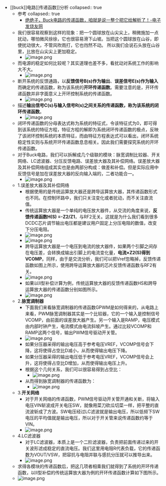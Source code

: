 - [[buck]]电路[[传递函数]]分析
  collapsed:: true
	- 参考
	  collapsed:: true
		- [绝绝子，Buck电路的传递函数，咱就是说一整个把它给解析了！-电子发烧友网](https://www.elecfans.com/d/2350091.html)
	- 我们很容易观察到这样的现象：把一个圆球放在山尖尖上，稍微施加一点扰动，哪怕微风徐徐，它也很容易滑下山坡。当把这个圆球放在山谷，即使扰动很大，不管风吹雨打，它也岿然不动。 所以我们会说石头放在山谷里，比放在山尖尖上更加稳定。
		- ![image.png](../assets/image_1734960037241_0.png)
	- 而电源的稳定如何比较呢？其实道理也差不多，看扰动对系统工作的影响大不大。
		- ![image.png](../assets/image_1734960070965_0.png)
	- 断开系统的反馈通路，以**反馈信号B(s)**作为**输出**、**误差信号E(s)**作为**输入**而确定的传递函数，称为该系统的**开环传递函数**。需要注意的是，开环传递函数并非字面意义上开环控制系统的传递函数。
		- ![image.png](../assets/image_1734960138828_0.png)
	- 描述**输出信号C(s)**与**输入信号R(s)**之间关系的传递函数，称为该系统的**闭环传递函数**。
		- ![image.png](../assets/image_1734960170809_0.png)
	- 闭环传递函数的分母表达式称为系统的特征式，令该特征式为0，即可得到该系统的特征方程，特征方程的解即为系统闭环传递函数的极点，反映了该闭环控制系统的本质特征，而由特征方程表达式可以看出，闭环系统稳定性实则与系统开环传递函数息息相关。因此我们需要探究系统的开环传递函数。
	- 对于Buck电路，我们可以拆解成几个级联的模块：脉宽调制比较器、开关网络、LC滤波器、分压反馈电路、误差放大器及其补偿网络。误差放大器及其补偿网络组成其实也是由两部分构成：做差和补偿。但是实际应用中反馈信号是加在误差放大器的反向输入端的，二者功能合一。
		- ![image.png](../assets/image_1734960265328_0.png)
	- 1.误差放大器及其补偿网络
		- 根据使用的是传统运算放大器还是跨导运算放大器，其传递函数形式也不同。在控制环路中，我们只关注变化或者扰动，而不关注直流值。
		- 传统运算放大器是一个单纯的电压放大器件，从交流的角度来说，**反馈传递函数H(S) =-Z2/Z1**，与RF2无关。这就是为什么我们看到很多DCDC芯片调节输出电压都是建议用户固定上分压电阻的数值，改变下分压电阻。
		- ![image.png](../assets/image_1734960397095_0.png)
		- ![image.png](../assets/image_1734960444971_0.png)
		- 跨导运算放大器是一个电压到电流的放大器件，如果两个引脚之间存在电压差，会转换成输出引脚上的电流变化量，**电流×Z2(S)**得到**VCOMP**。同样，由于是交流分析，我们可以把Vref忽略掉，反馈传递函数如图上所示，使用跨导运算放大器的芯片反馈传递函数与RF2有关。
		- ![image.png](../assets/image_1734960495894_0.png)
		- 如果以II型补偿计算为例，传统运算放大器的反馈传递函数HS和跨导运算放大器的传递函数分别如图所示。
		- ![image.png](../assets/image_1734960554066_0.png)
	- 2.**脉宽调制器**
		- 下面我们来看脉宽调制器的传递函数GPWM是如何得来的，从电路上来看，PWM脉宽调制器其实是一个比较器，它的一个输入是控制信号VCOMP，由前面的误差放大器产生。另一个输入是RAMP，电压模式由内部时钟产生，电流模式由电流斜坡产生。通过比较VCOMP和RAMP这两个信号，输出PWM信号驱动开关管。
		- ![image.png](../assets/image_1734960652589_0.png)
		- 如果分压器采得的输出电压高于参考电压VREF，VCOMP信号会下降，这将使得占空比D减小，从而使得输出电压下降。
		- 如果分压器采得的输出电压低于参考电压VREF，VCOMP信号会上升，这将使得占空比D增加，从而使得输出电压上升。
		- 根据这个几何关系，我们可以很容易得到占空比：
			- ![image.png](../assets/image_1734960683454_0.png)
		- 从而得到脉宽调制器的传递函数为：
			- ![image.png](../assets/image_1734960706918_0.png)
	- 3.**开关网络**
		- 对于开关网络的传递函数，PWM信号驱动开关管开通和关断，将输入电压VIN斩波成开关电压SW，就像用菜刀砍瓜切菜一样，把平整的直流波斩成了方波。SW电压经过LC滤波就是输出电压，所以低频下SW电压的平均值就是输出电压，所以对于开关管来说传递函数约等于VIN。
		- ![image.png](../assets/image_1734960766734_0.png)
	- 4.LC滤波器
		- 对于LC滤波器，本质上是一个二阶滤波器，负责把前面传递过来的开关波形滤成稳定的直流电压。我们这里用电阻R代表负载，它的传递函数为VOUT/VSW，把容抗与电阻并联与感抗分压就可以推导出来。
		- ![image.png](../assets/image_1734960820058_0.png)
	- 求得各模块的传递函数后，把这几项者相乘我们就得到了系统的开环传递函数，以II型补偿的传统运算放大器为例的开环传递函数计算如下图所示。
	- ![image.png](../assets/image_1734960854317_0.png)
